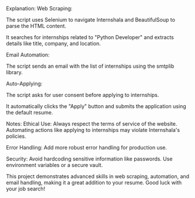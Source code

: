 Explanation:
Web Scraping:

The script uses Selenium to navigate Internshala and BeautifulSoup to parse the HTML content.

It searches for internships related to "Python Developer" and extracts details like title, company, and location.

Email Automation:

The script sends an email with the list of internships using the smtplib library.

Auto-Applying:

The script asks for user consent before applying to internships.

It automatically clicks the "Apply" button and submits the application using the default resume.

Notes:
Ethical Use: Always respect the terms of service of the website. Automating actions like applying to internships may violate Internshala's policies.

Error Handling: Add more robust error handling for production use.

Security: Avoid hardcoding sensitive information like passwords. Use environment variables or a secure vault.

This project demonstrates advanced skills in web scraping, automation, and email handling, making it a great addition to your resume. Good luck with your job search!
